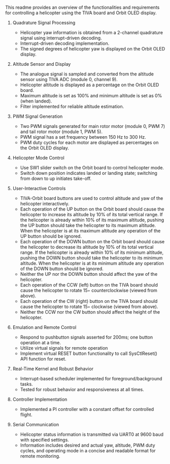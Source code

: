 This readme provides an overview of the functionalities and requirements for controlling a helicopter using the TIVA board and
Orbit OLED display.

1. Quadrature Signal Processing
      * Helicopter yaw information is obtained from a 2-channel quadrature signal using interrupt-driven decoding.
      * Interrupt-driven decoding implementation.
      * The signed degrees of helicopter yaw is displayed on the Orbit OLED display.
        
2. Altitude Sensor and Display
      * The analogue signal is sampled and converted from the altitude sensor using TIVA ADC (module 0, channel 9).
      * Helicopter altitude is displayed as a percentage on the Orbit OLED board.
      * Maximum altitude is set as 100% and minimum altitude is set as 0% (when landed).
      * Filter implemented for reliable altitude estimation.

4. PWM Signal Generation
      * Two PWM signals generated for main rotor motor (module 0, PWM 7) and tail rotor motor (module 1, PWM 5).
      * PWM signal has a set frequency between 150 Hz to 300 Hz.
      * PWM duty cycles for each motor are displayed as percentages on the Orbit OLED display.

5. Helicopter Mode Control
      * Use SW1 slider switch on the Orbit board to control helicopter mode.
      * Switch down position indicates landed or landing state; switching from down to up initiates take-off.

7. User-Interactive Controls
      * TIVA-Orbit board buttons are used to control altitude and yaw of the helicopter interactively.
      * Each operation of the UP button on the Orbit board should cause the helicopter to increase its altitude by 10% of its
        total vertical range. If the helicopter is already within 10% of its maximum altitude, pushing the UP button should
        take the helicopter to its maximum altitude. When the helicopter is at its maximum altitude any operation of the UP
        button should be ignored.
      * Each operation of the DOWN button on the Orbit board should cause the helicopter to decrease its altitude by 10% of
        its total vertical range. If the helicopter is already within 10% of its minimum altitude, pushing the DOWN button
        should take the helicopter to its minimum altitude. When the helicopter is at its minimum altitude any operation of
        the DOWN button should be ignored.
      * Neither the UP nor the DOWN button should affect the yaw of the helicopter.
      * Each operation of the CCW (left) button on the TIVA board should cause the helicopter to rotate 15◦ counterclockwise
        (viewed from above).
      * Each operation of the CW (right) button on the TIVA board should cause the helicopter to rotate 15◦ clockwise (viewed
        from above).
      * Neither the CCW nor the CW button should affect the height of the helicopter.

9. Emulation and Remote Control
      * Respond to pushbutton signals asserted for 200ms; one button operation at a time.
      * Utilize virtual signals for remote operation
      * Implement virtual RESET button functionality to call SysCtlReset() API function for reset.
        
11. Real-Time Kernel and Robust Behavior
      * Interrupt-based scheduler implemented for foreground/background tasks.
      * Tested for robust behavior and responsiveness at all times.
        
12. Controller Implementation
      * Implemented a PI controller with a constant offset for controlled flight.

14. Serial Communication
      * Helicopter status information is transmitted via UART0 at 9600 baud with specified settings.
      * Information includes desired and actual yaw, altitude, PWM duty cycles, and operating mode in a concise and readable
        format for remote monitoring.
